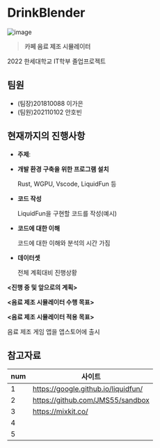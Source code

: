# DrinkBlender

![image](https://github.com/TeamCafein/DrinkBlender/assets/12953393/7d573f90-2a55-48c7-ab0c-4e535363b29e)

>**카페 음료 제조 시뮬레이터** 

2022 한세대학교 IT학부 졸업프로젝트

## 팀원
- (팀장)201810088 이가은
- (팀원)202110102 안호빈

## 현재까지의 진행사항

* **주제**:


* **개발 환경 구축을 위한 프로그램 설치**

  Rust, WGPU, Vscode, LiquidFun 등

* **코드 작성**

  LiquidFun을 구현할 코드를 작성(예시)

* **코드에 대한 이해**
  
  코드에 대한 이해와 분석의 시간 가짐

* **데이터셋**

  전체 계획대비 진행상황

 **<진행 중 및 앞으로의 계획>**


 **<음료 제조 시뮬레이터 수행 목표>**


 **<음료 제조 시뮬레이터 적용 목표>**<br>
 
음료 제조 게임 앱을 앱스토어에 출시
 
## 참고자료

num| 사이트
--------- | ---------
1 | https://google.github.io/liquidfun/
2 | https://github.com/JMS55/sandbox
3 | https://mixkit.co/
4 | 
5 | 
